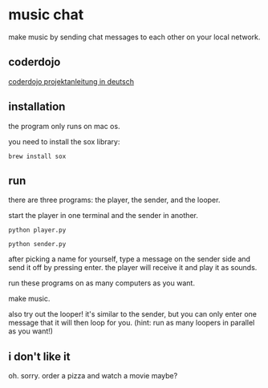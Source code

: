 # music chat

make music by sending chat messages to each other on your local network.

## coderdojo

[coderdojo projektanleitung in deutsch](coderdojo_de.md)

## installation

the program only runs on mac os.

you need to install the sox library:

`brew install sox`

## run

there are three programs: the player, the sender, and the looper.

start the player in one terminal and the sender in another.

````
python player.py
````

````
python sender.py
````

after picking a name for yourself, type a message on the sender side and send it off by pressing enter. the player will receive it and play it as sounds.

run these programs on as many computers as you want.

make music.

also try out the looper! it's similar to the sender, but you can only enter one message that it will then loop for you. (hint: run as many loopers in parallel as you want!)

## i don't like it

oh. sorry. order a pizza and watch a movie maybe?

